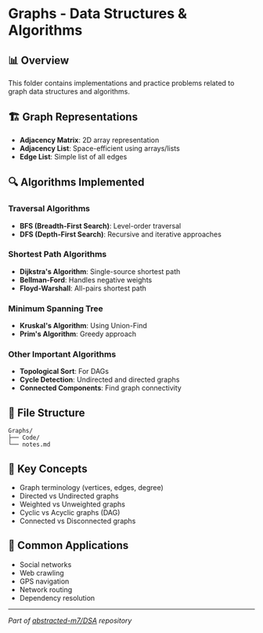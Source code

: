 # Graphs - Data Structures & Algorithms

## 📊 Overview
This folder contains implementations and practice problems related to graph data structures and algorithms.

## 🏗️ Graph Representations
- **Adjacency Matrix**: 2D array representation
- **Adjacency List**: Space-efficient using arrays/lists
- **Edge List**: Simple list of all edges

## 🔍 Algorithms Implemented

### Traversal Algorithms
- **BFS (Breadth-First Search)**: Level-order traversal
- **DFS (Depth-First Search)**: Recursive and iterative approaches

### Shortest Path Algorithms
- **Dijkstra's Algorithm**: Single-source shortest path
- **Bellman-Ford**: Handles negative weights
- **Floyd-Warshall**: All-pairs shortest path

### Minimum Spanning Tree
- **Kruskal's Algorithm**: Using Union-Find
- **Prim's Algorithm**: Greedy approach

### Other Important Algorithms
- **Topological Sort**: For DAGs
- **Cycle Detection**: Undirected and directed graphs
- **Connected Components**: Find graph connectivity

## 📁 File Structure
```
Graphs/
├── Code/
└── notes.md
```

## 🎯 Key Concepts
- Graph terminology (vertices, edges, degree)
- Directed vs Undirected graphs
- Weighted vs Unweighted graphs
- Cyclic vs Acyclic graphs (DAG)
- Connected vs Disconnected graphs

## 🔗 Common Applications
- Social networks
- Web crawling
- GPS navigation
- Network routing
- Dependency resolution

---
*Part of [abstracted-m7/DSA](https://github.com/abstracted-m7/DSA) repository*
